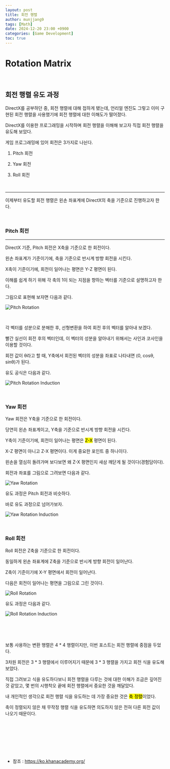 ```yaml
---
layout: post
title: 회전 행렬
author: munjjang9
tags: [Math]
date: 2024-12-20 23:00 +0900
categories: [Game Development]
toc: true
---
```


# Rotation Matrix

<br>

## 회전 행렬 유도 과정

DirectX를 공부하던 중, 회전 행렬에 대해 접하게 됐는데, 언리얼 엔진도 그렇고 이미 구현된 회전 행렬을 사용했기에 회전 행렬에 대한 이해도가 떨어졌다.

DirectX를 이용한 프로그래밍을 시작하며 회전 행렬을 이해해 보고자 직접 회전 행렬을 유도해 보았다.

게임 프로그래밍에 있어 회전은 3가지로 나뉜다.

1. Pitch 회전

2. Yaw 회전

3. Roll 회전

<br>

---

이제부터 유도할 회전 행렬은 왼손 좌표계에 DirectX의 축을 기준으로 진행하고자 한다.

<br>

### Pitch 회전
---
DirectX 기준, Pitch 회전은 X축을 기준으로 한 회전이다.

왼손 좌표계가 기준이기에, 축을 기준으로 반시계 방향 회전을 시킨다.

X축이 기준이기에, 회전이 일어나는 평면은 Y-Z 평면이 된다.

이해를 쉽게 하기 위해 각 축의 1이 되는 지점을 향하는 벡터를 기준으로 설명하고자 한다.

그림으로 표현해 보자면 다음과 같다.

![Pitch Rotation](/assets/images/PitchRotation.png)

<br>

각 벡터를 성분으로 분해한 후, 선형변환을 하여 회전 후의 벡터를 알아내 보겠다.

빨간 실선이 회전 후의 벡터인데, 이 벡터의 성분을 알아내기 위해서는 사인과 코사인을 이용할 것이다.

회전 값이 θ라고 할 때, Y축에서 회전된 벡터의 성분을 좌표로 나타내면 (0, cosθ, sinθ)가 된다.

유도 공식은 다음과 같다.

![Pitch Rotation Induction](/assets/images/PitchRotation-Matrix-Induction.jpeg)

<br>

### Yaw 회전

Yaw 회전은 Y축을 기준으로 한 회전이다.

당연히 왼손 좌표계이고, Y축을 기준으로 반시계 방향 회전을 시킨다.

Y축이 기준이기에, 회전이 일어나는 평면은 <mark>Z-X</mark> 평면이 된다. 

X-Z 평면이 아니고 Z-X 평면이다. 이게 중요한 포인트 중 하나이다.

왼손을 열심히 돌려가며 보다보면 왜 Z-X 평면인지 새삼 깨닫게 될 것이다(경험담이다).

회전과 좌표를 그림으로 그려보면 다음과 같다.

![Yaw Rotation](/assets/images/YawRotation.png)

유도 과정은 Pitch 회전과 비슷하다.

바로 유도 과정으로 넘어가보자.

![Yaw Rotation Induction](/assets/images/YawRotation-Matrix-Induction.jpeg)

<br>

### Roll 회전

Roll 회전은 Z축을 기준으로 한 회전이다.

동일하게 왼손 좌표계에 Z축을 기준으로 반시계 방향 회전이 일어난다.

Z축이 기준이기에 X-Y 평면에서 회전이 일어난다.

다음은 회전이 일어나는 평면을 그림으로 그린 것이다.

![Roll Rotation](/assets/images/RollRotation.png)

유도 과정은 다음과 같다.

![Roll Rotation Induction](/assets/images/RollRotation-Matrix-Induction.jpeg)

<br>
<br>
<br>

보통 사용하는 변환 행렬은 4 * 4 행렬이지만, 이번 포스트는 회전 행렬에 중점을 두었다.

3차원 회전은 3 * 3 행렬에서 이루어지기 때문에 3 * 3 행렬을 가지고 회전 식을 유도해보았다.

직접 그려보고 식을 유도하다보니 회전 행렬을 다루는 것에 대한 이해가 조금은 깊어진 것 같았고, 몇 번의 시행착오 끝에 회전 행렬에서 중요한 것을 깨달았다.

내 개인적인 생각으로 회전 행렬 식을 유도하는 데 가장 중요한 것은 <mark>축 정렬</mark>이었다.

축이 정렬되지 않은 채 무작정 행렬 식을 유도하면 의도하지 않은 전혀 다른 회전 값이 나오기 때문이다.

<br>
<br>
<br>
<br>
<br>
<br>

- 참조 : https://ko.khanacademy.org/
